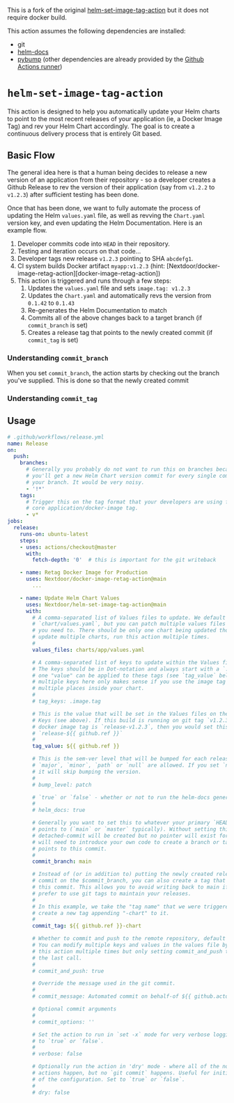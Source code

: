 This is a fork of the original [helm-set-image-tag-action](https://github.com/Nextdoor/helm-set-image-tag-action) but it does not require docker build.

This action assumes the following dependencies are installed:
* git
* [helm-docs](https://github.com/norwoodj/helm-docs)
* [pybump](https://pypi.org/project/pybump/)
(other dependencies are already provided by the [Github Actions runner](https://github.com/actions/runner-images/blob/main/images/linux/Ubuntu2204-Readme.md#tools))

# `helm-set-image-tag-action`

This action is designed to help you automatically update your Helm charts to
point to the most recent releases of your application (ie, a Docker Image Tag)
and rev your Helm Chart accordingly. The goal is to create a continuous
delivery process that is entirely Git based.

## Basic Flow

The general idea here is that a human being decides to release a new version of
an application from their repository - so a developer creates a Github Release
to rev the version of their application (say from `v1.2.2` to `v1.2.3`) after
sufficient testing has been done.

Once that has been done, we want to fully automate the process of updating the
Helm `values.yaml` file, as well as revving the `Chart.yaml` version key, and
even updating the Helm Documentation. Here is an example flow.

1. Developer commits code into `HEAD` in their repository.
2. Testing and iteration occurs on that code...
3. Developer tags new release `v1.2.3` pointing to SHA `abcdefg1`.
3. CI system builds Docker artifact `myapp:v1.2.3`
   (hint: [Nextdoor/docker-image-retag-action][docker-image-retag-action])
4. This action is triggered and runs through a few steps:
   1. Updates the `values.yaml` file and sets `image.tag: v1.2.3`
   2. Updates the `Chart.yaml` and automatically revs the version from `0.1.42` to `0.1.43`
   3. Re-generates the Helm Documentation to match
   4. Commits all of the above changes back to a target branch (if `commit_branch` is set)
   5. Creates a release tag that points to the newly created commit (if `commit_tag` is set)

### Understanding `commit_branch`

When you set `commit_branch`, the action starts by checking out the branch you've supplied. This is done so that the newly created commit 

### Understanding `commit_tag`

## Usage

```yaml
# .github/workflows/release.yml
name: Release
on:
  push:
    branches:
      # Generally you probably do not want to run this on branches because
      # you'll get a new Helm Chart version commit for every single commit into
      # your branch. It would be very noisy.
      - '!*'
    tags:
      # Trigger this on the tag format that your developers are using for the
      # core application/docker-image tag.
      - v*
jobs:
  release:
    runs-on: ubuntu-latest
    steps:
    - uses: actions/checkout@master
      with:
        fetch-depth: '0'  # this is important for the git writeback

    - name: Retag Docker Image for Production
      uses: Nextdoor/docker-image-retag-action@main
        ...

    - name: Update Helm Chart Values
      uses: Nextdoor/helm-set-image-tag-action@main
      with:
        # A comma-separated list of Values files to update. We default to
        # `chart/values.yaml`, but you can patch multiple values files at once if
        # you need to. There should be only one chart being updated though. To
        # update multiple charts, run this action multiple times.
        #
        values_files: charts/app/values.yaml

        # A comma-separated list of keys to update within the Values file(s).
        # The keys should be in Dot-notation and always start with a `.`. Only
        # one "value" can be applied to these tags (see `tag_value` below) - so
        # multiple keys here only makes sense if you use the image tag value in
        # multiple places inside your chart.
        #
        # tag_keys: .image.tag

        # This is the value that will be set in the Values files on the Tag
        # Keys (see above). If this build is running on git tag `v1.2.3` and your
        # docker image tag is `release-v1.2.3`, then you would set this to
        # `release-${{ github.ref }}`
        #
        tag_value: ${{ github.ref }}

        # This is the sem-ver level that will be bumped for each release.
        # `major`, `minor`, `path` or `null` are allowed. If you set `null` then
        # it will skip bumping the version.
        #
        # bump_level: patch

        # `true` or `false` - whether or not to run the helm-docs generator.
        #
        # helm_docs: true

        # Generally you want to set this to whatever your primary `HEAD` commit
        # points to (`main` or `master` typically). Without setting this, a
        # detached-commit will be created but no pointer will exist for it. You
        # will need to introduce your own code to create a branch or tag that
        # points to this commit.
        #
        commit_branch: main

        # Instead of (or in addition to) putting the newly created release
        # commit on the $commit_branch, you can also create a tag that points to
        # this commit. This allows you to avoid writing back to main if you
        # prefer to use git tags to maintain your releases. 
        #
        # In this example, we take the "tag name" that we were triggered on and
        # create a new tag appending "-chart" to it.
        #
        commit_tag: ${{ github.ref }}-chart

        # Whether to commit and push to the remote repository, default to true.
        # You can modify multiple keys and values in the values file by calling
        # this action multiple times but only setting commit_and_push to true in
        # the last call.
        #
        # commit_and_push: true

        # Override the message used in the git commit.
        #
        # commit_message: Automated commit on behalf-of ${{ github.actor }}

        # Optional commit arguments
        #
        # commit_options: ''

        # Set the action to run in `set -x` mode for very verbose logging. Set
        # to `true` or `false`.
        #
        # verbose: false

        # Optionally run the action in 'dry' mode - where all of the normal
        # actions happen, but no `git commit` happens. Useful for initial testing
        # of the configuration. Set to `true` or `false`.
        #
        # dry: false
```

